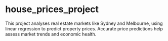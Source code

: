 # house_prices_project
This project analyses real estate markets like Sydney and Melbourne, using linear regression to predict property prices. Accurate price predictions help assess market trends and economic health.
